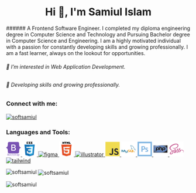 <!---
######  👋 Hello, I am Samiul Islam. Software Engineer. I completed my diploma engineering degree in Computer Science and Technology and Pursuing Bachelors degree in Computer Science and Engineering. I am a highly motivated individual with a passion for constantly developing skills and growing professionally. I am a fast learner, always on the lookout for opportunities.
###### 👀 I’m interested in Web Application Development.
###### 🌱 Developing skills and growing professionally.

## Get in touch:
- linkedIn: https://www.linkedin.com/in/softsamiul
- Email: softsamiul@gmail.com


💞️ I’m looking to collaborate on ...
📫 How to reach me ...
softsamiul/softsamiul is a ✨ special ✨ repository because its `README.md` (this file) appears on your GitHub profile.
You can click the Preview link to take a look at your changes.
--->


<h1 align="center">Hi 👋, I'm Samiul Islam</h1>
###### A Frontend Software Engineer. I completed my diploma engineering degree in Computer Science and Technology and Pursuing Bachelor degree in Computer Science and Engineering. I am a highly motivated individual with a passion for constantly developing skills and growing professionally. I am a fast learner, always on the lookout for opportunities.


###### 👀 I’m interested in Web Application Development.
###### 🌱 Developing skills and growing professionally.


<h3 align="left">Connect with me:</h3>
<p align="left">
<a href="https://linkedin.com/in/softsamiul" target="blank"><img align="center" src="https://raw.githubusercontent.com/rahuldkjain/github-profile-readme-generator/master/src/images/icons/Social/linked-in-alt.svg" alt="softsamiul" height="30" width="40" /></a>
</p>

<h3 align="left">Languages and Tools:</h3>
<p align="left"> <a href="https://getbootstrap.com" target="_blank"> <img src="https://raw.githubusercontent.com/devicons/devicon/master/icons/bootstrap/bootstrap-plain-wordmark.svg" alt="bootstrap" width="40" height="40"/> </a> <a href="https://www.w3schools.com/css/" target="_blank"> <img src="https://raw.githubusercontent.com/devicons/devicon/master/icons/css3/css3-original-wordmark.svg" alt="css3" width="40" height="40"/> </a> <a href="https://www.figma.com/" target="_blank"> <img src="https://www.vectorlogo.zone/logos/figma/figma-icon.svg" alt="figma" width="40" height="40"/> </a> <a href="https://www.w3.org/html/" target="_blank"> <img src="https://raw.githubusercontent.com/devicons/devicon/master/icons/html5/html5-original-wordmark.svg" alt="html5" width="40" height="40"/> </a> <a href="https://www.adobe.com/in/products/illustrator.html" target="_blank"> <img src="https://www.vectorlogo.zone/logos/adobe_illustrator/adobe_illustrator-icon.svg" alt="illustrator" width="40" height="40"/> </a> <a href="https://developer.mozilla.org/en-US/docs/Web/JavaScript" target="_blank"> <img src="https://raw.githubusercontent.com/devicons/devicon/master/icons/javascript/javascript-original.svg" alt="javascript" width="40" height="40"/> </a> <a href="https://www.mysql.com/" target="_blank"> <img src="https://raw.githubusercontent.com/devicons/devicon/master/icons/mysql/mysql-original-wordmark.svg" alt="mysql" width="40" height="40"/> </a> <a href="https://www.photoshop.com/en" target="_blank"> <img src="https://raw.githubusercontent.com/devicons/devicon/master/icons/photoshop/photoshop-line.svg" alt="photoshop" width="40" height="40"/> </a> <a href="https://www.php.net" target="_blank"> <img src="https://raw.githubusercontent.com/devicons/devicon/master/icons/php/php-original.svg" alt="php" width="40" height="40"/> </a> <a href="https://sass-lang.com" target="_blank"> <img src="https://raw.githubusercontent.com/devicons/devicon/master/icons/sass/sass-original.svg" alt="sass" width="40" height="40"/> </a> <a href="https://tailwindcss.com/" target="_blank"> <img src="https://www.vectorlogo.zone/logos/tailwindcss/tailwindcss-icon.svg" alt="tailwind" width="40" height="40"/> </a> </p>

<p><img align="left" src="https://github-readme-stats.vercel.app/api/top-langs?username=softsamiul&show_icons=true&locale=en&layout=compact" alt="softsamiul" /></p>

<p>&nbsp;<img align="center" src="https://github-readme-stats.vercel.app/api?username=softsamiul&show_icons=true&locale=en" alt="softsamiul" /></p>

<p><img align="center" src="https://github-readme-streak-stats.herokuapp.com/?user=softsamiul&" alt="softsamiul" /></p>

